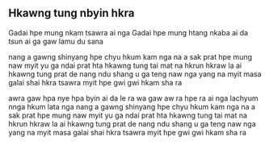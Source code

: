 ## Hkawng tung nbyin hkra

Gadai hpe mung nkam tsawra ai nga
Gadai hpe mung htang nkaba ai da
tsun ai ga gaw lamu du sana

nang a gawng shinyang hpe chyu hkum kam nga
na a sak prat hpe mung naw myit yu ga
ndai prat hta hkawng tung tai mat na
hkrun hkraw la ai hkawng tung prat de
nang ndu shang u ga
teng naw nga yang na myit masa galai shai hkra
tsawra myit hpe gwi gwi hkam sha ra

awra gaw hpa nye hpa byin ai da
le ra wa gaw aw ra hpe ra ai nga
lachyum nnga hkum lata nga
nang a gawng shinyang hpe chyu hkum kam nga
na a sak prat hpe mung naw myit yu ga
ndai prat hta hkawng tung tai mat na
hkrun hkraw la ai hkawng tung prat de
nang ndu shang u ga
teng naw nga yang na myit masa galai shai hkra
tsawra myit hpe gwi gwi hkam sha ra

